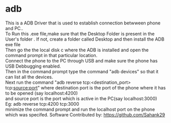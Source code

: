 # adb
This is a ADB Driver that is used to establish connection betwween phone and PC..\
To Run this .exe file,make sure that the Desktop Folder is present in the User's folder . If not, create a folder called Desktop and then install the ADB exe file\
Then go the the local disk c where the ADB is installed and open the command prompt in that  particular location.\
Connect the phone to the PC through USB and make sure the phone has USB Debbugging enabled.\
Then in the command prompt type the command "adb devices" so that it can list all the devices.\
Next run the command  "adb reverse tcp:<destination_port> tcp:<source:port>" where destination port is the port of the phone where it has to be opened (say localhost:4200)\
and source port is the port which is active in the PC(say localhost:3000)\
Eg: adb reverse tcp:4200 tcp:3000\
minimize the command prompt and run the localhost port on the phone which was specifed.
 Software Contributed by:   https://github.com/Sahank29
